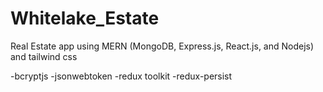 # Whitelake_Estate

Real Estate app using MERN (MongoDB, Express.js, React.js, and Nodejs) and tailwind css

-bcryptjs
-jsonwebtoken
-redux toolkit
-redux-persist
